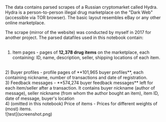 The data contains parsed scrapes of a Russian cryptomarket called Hydra. Hydra is a person-to-person illegal drug marketplace on the "Dark Web" (accessible via TOR browser). The basic layout resembles eBay or any other online marketplace.

The scrape (mirror of the website) was conducted by myself in 2017 for another project.
The parsed datafiles used in this notebook contain:
<br>
<br>
1) Item pages - pages of **12,378 drug items** on the marketplace, each containing: ID, name, description, seller, shipping locations of each item.
<br>
2) Buyer profiles - profile pages of **101,965 buyer profiles**, each containing nickname, number of transactions and date of registration.
<br>
3) Feedback messages - **574,274 buyer feedback messages** left for each item/seller after a transaction. It contains buyer nickname (author of message), seller nickname (from whom the author bought an item), item ID, date of message, buyer's location
<br>
4) (omitted in this notebook) Price of items - Prices for different weights of (most) items. 
<br>
![test](screenshot.png)

